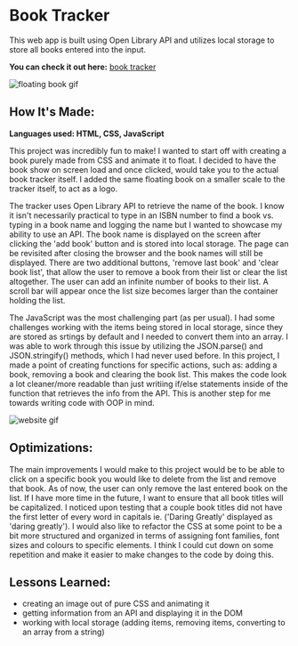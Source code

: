# Book Tracker

This web app is built using Open Library API and utilizes local storage to store all books entered into the input.

**You can check it out here:** [book tracker](https://book-tracker-hwm.netlify.app/)

![floating book gif](https://media.giphy.com/media/K0Zoqww2foGp1M5vjD/giphy.gif)

## How It's Made:
**Languages used: HTML, CSS, JavaScript**

This project was incredibly fun to make! I wanted to start off with creating a book purely made from CSS and animate it to float. I decided to have the  
book show on screen load and once clicked, would take you to the actual book tracker itself. I added the same floating book on a smaller scale to the
tracker itself, to act as a logo.

The tracker uses Open Library API to retrieve the name of the book. I know it isn't necessarily practical to type in an ISBN number to find a book vs. 
typing in a book name and logging the name but I wanted to showcase my ability to use an API. The book name is displayed on the screen after clicking the
'add book' button and is stored into local storage. The page can be revisited after closing the browser and the book names will still be displayed. 
There are two additional buttons, 'remove last book' and 'clear book list', that allow the user to remove a book from their list or clear the list 
altogether. The user can add an infinite number of books to their list. A scroll bar will appear once the list size becomes larger than the container
holding the list.

The JavaScript was the most challenging part (as per usual). I had some challenges working with the items being stored in local storage, since they are 
stored as srtings by default and I needed to convert them into an array. I was able to work through this issue by utilizing the JSON.parse() and 
JSON.stringify() methods, which I had never used before. In this project, I made a point of creating functions for specific actions, such as: adding a 
book, removing a book and clearing the book list. This makes the code look a lot cleaner/more readable than just writiing if/else statements inside of the
function that retrieves the info from the API. This is another step for me towards writing code with OOP in mind.

![website gif](https://media.giphy.com/media/rYGeEni4KG0TKWK1tz/giphy.gif)

## Optimizations:

The main improvements I would make to this project would be to be able to click on a specific book you would like to delete from the list and remove
that book. As of now, the user can only remove the last entered book on the list. If I have more time in the future, I want to ensure that all book titles
will be capitalized. I noticed upon testing that a couple book titles did not have the first letter of every word in capitals ie. ('Daring Greatly'
displayed as 'daring greatly'). I would also like to refactor the CSS at some point to be a bit more structured and organized in terms of assigning
font families, font sizes and colours to specific elements. I think I could cut down on some repetition and make it easier to make changes to the code by
doing this. 

## Lessons Learned: 
- creating an image out of pure CSS and animating it
- getting information from an API and displaying it in the DOM
- working with local storage (adding items, removing items, converting to an array from a string)
